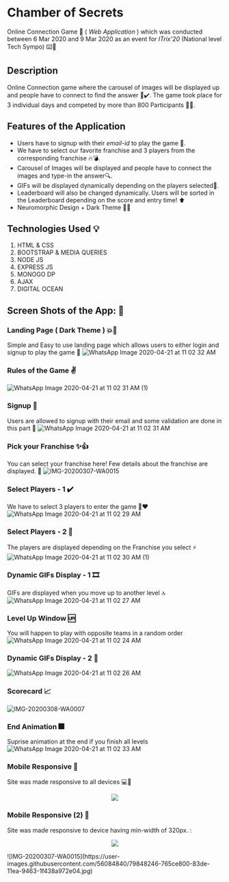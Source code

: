 # Chamber of Secrets

Online Connection Game :space_invader: ( *Web Application* ) which was conducted between 6 Mar 2020 and 9 Mar 2020 as an event for *ITrix'20* (National level Tech Sympo) :keyboard::tada:

## Description
Online Connection game where the carousel of images will be displayed up and people have to connect to find the answer :100::heavy_check_mark:. The game took place for 3 individual days and competed by more than 800 Participants :busts_in_silhouette::fireworks:.

## Features of the Application
* Users have to signup with their *email-id* to play the game :e-mail:.
* We have to select our favorite franchise and 3 players from the corresponding franchise :fire::bomb:.
* Carousel of Images will be displayed and people have to connect the images and type-in the answer:mag:.
* GIFs will be displayed dynamically depending on the players selected:scroll:.
* Leaderboard will also be changed dynamically. Users will be sorted in the Leaderboard depending on the score and entry time! :arrow_up:
* Neuromorphic Design + Dark Theme :black_heart::100:

## Technologies Used :bulb:
1. HTML & CSS
2. BOOTSTRAP & MEDIA QUERIES
3. NODE JS
4. EXPRESS JS
5. MONOGO DP
6. AJAX
7. DIGITAL OCEAN

## Screen Shots of the App: :camera_flash:
### Landing Page ( Dark Theme )  :boom::black_heart:
Simple and Easy to use landing page which allows users to either login and signup to play the game :space_invader:
![WhatsApp Image 2020-04-21 at 11 02 32 AM](https://user-images.githubusercontent.com/56084840/79840238-49570800-83d3-11ea-89c1-9a07d67dc512.jpeg)
### Rules of the Game :v:
![WhatsApp Image 2020-04-21 at 11 02 31 AM (1)](https://user-images.githubusercontent.com/56084840/79840282-5542ca00-83d3-11ea-83b9-dfb91f4c2b77.jpeg)
### Signup :email:
Users are allowed to signup with their email and some validation are done in this part :metal:
![WhatsApp Image 2020-04-21 at 11 02 31 AM](https://user-images.githubusercontent.com/56084840/79840290-596ee780-83d3-11ea-96fe-c9faf688d99c.jpeg)
### Pick your Franchise :sparkles::+1:
You can select your franchise here! Few details about the franchise are displayed. :call_me_hand:
![IMG-20200307-WA0015](https://user-images.githubusercontent.com/56084840/79848246-765ce800-83de-11ea-9463-1f438a972e04.jpg)
### Select Players - 1 :heavy_check_mark:
We have to select 3 players to enter the game :100::hearts:
![WhatsApp Image 2020-04-21 at 11 02 29 AM](https://user-images.githubusercontent.com/56084840/79840302-5d9b0500-83d3-11ea-9e9b-c1231d6b3e67.jpeg)
### Select Players - 2 :tada:
The players are displayed depending on the Franchise you select :zap:
![WhatsApp Image 2020-04-21 at 11 02 30 AM (1)](https://user-images.githubusercontent.com/56084840/79840307-5ffd5f00-83d3-11ea-8f76-841ac7139a76.jpeg)
### Dynamic GIFs Display - 1 :film_strip:
GIFs are displayed when you move up to another level :top:
![WhatsApp Image 2020-04-21 at 11 02 27 AM](https://user-images.githubusercontent.com/56084840/79840328-668bd680-83d3-11ea-8545-87b1d181edcf.jpeg)
### Level Up Window  :up:
You will happen to play with opposite teams in a random order
![WhatsApp Image 2020-04-21 at 11 02 24 AM](https://user-images.githubusercontent.com/56084840/79840380-73a8c580-83d3-11ea-8e36-24aef2718aec.jpeg)
### Dynamic GIFs Display - 2 :movie_camera:
![WhatsApp Image 2020-04-21 at 11 02 26 AM](https://user-images.githubusercontent.com/56084840/79840376-72779880-83d3-11ea-8590-17be6bd65d7c.jpeg)
### Scorecard :chart_with_upwards_trend:
![IMG-20200308-WA0007](https://user-images.githubusercontent.com/56084840/79848255-78bf4200-83de-11ea-8d83-71af8826e6e5.jpg)
### End Animation :fireworks:
Suprise animation at the end if you finish all levels
![WhatsApp Image 2020-04-21 at 11 02 33 AM](https://user-images.githubusercontent.com/56084840/79840372-71df0200-83d3-11ea-9de9-bba6e5024683.jpeg)
### Mobile Responsive :iphone:
Site was made responsive to all devices :computer::iphone:
<p align = "center">
<img src = "https://user-images.githubusercontent.com/56084840/79840364-6f7ca800-83d3-11ea-88b7-d3587f75ce65.jpeg">
  </p>

### Mobile Responsive (2) :iphone:
Site was made responsive to device having min-width of 320px. :
  <p align = "center">
<img  src = "https://user-images.githubusercontent.com/56084840/79840370-71466b80-83d3-11ea-9398-7c27156900e0.jpeg">
</p>
![IMG-20200307-WA0015](https://user-images.githubusercontent.com/56084840/79848246-765ce800-83de-11ea-9463-1f438a972e04.jpg)

